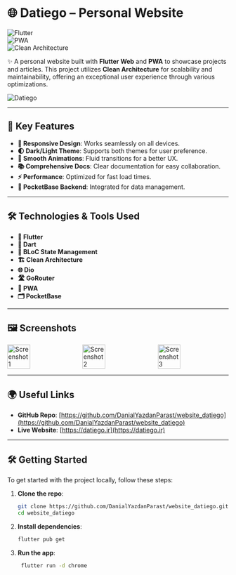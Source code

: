 # 🌐 Datiego – Personal Website 

![Flutter](https://img.shields.io/badge/Flutter-%2302569B.svg?style=for-the-badge&logo=Flutter&logoColor=white)  
![PWA](https://img.shields.io/badge/PWA-%2302569B.svg?style=for-the-badge&logo=PWA&logoColor=white)  
![Clean Architecture](https://img.shields.io/badge/Clean%20Architecture-%230175C2.svg?style=for-the-badge)

✨ A personal website built with **Flutter Web** and **PWA** to showcase projects and articles. This project utilizes **Clean Architecture** for scalability and maintainability, offering an exceptional user experience through various optimizations.

![Datiego](https://github.com/user-attachments/assets/9db7cef9-f149-4a41-b7bd-018460122cd5)

---

## 🚀 Key Features

- **📱 Responsive Design**: Works seamlessly on all devices.
- **🌓 Dark/Light Theme**: Supports both themes for user preference.
- **🚀 Smooth Animations**: Fluid transitions for a better UX.
- **📚 Comprehensive Docs**: Clear documentation for easy collaboration.
- **⚡️ Performance**: Optimized for fast load times.
- **🔗 PocketBase Backend**: Integrated for data management.

---

## 🛠 Technologies & Tools Used

- **🎯 Flutter** 
- **🎨 Dart** 
- **🧩 BLoC State Management** 
- **🏗️ Clean Architecture** 
- **🌐 Dio** 
- **🛣️ GoRouter** 
- **📲 PWA** 
- **🗂️ PocketBase**  

---

## 🖼️ Screenshots

<div style="display: flex; justify-content: space-between;">
  <img src="https://github.com/user-attachments/assets/d533e287-0d98-4000-9b4e-0054d9a811dd" alt="Screenshot 1" width="32%"/>
  <img src="https://github.com/user-attachments/assets/a0dcb680-abe7-40b5-9eb7-03091270c4f6" alt="Screenshot 2" width="32%"/>
  <img src="https://github.com/user-attachments/assets/7f563a7e-135c-4ef8-8e7f-f6f5f8104ab6" alt="Screenshot 3" width="32%"/>
</div>

---


## 🌍 Useful Links

- **GitHub Repo**: [https://github.com/DanialYazdanParast/website_datiego](https://github.com/DanialYazdanParast/website_datiego)
- **Live Website**: [https://datiego.ir](https://datiego.ir)

---

## 🛠️ Getting Started

To get started with the project locally, follow these steps:

1. **Clone the repo**:
   ```bash
   git clone https://github.com/DanialYazdanParast/website_datiego.git
   cd website_datiego
2. **Install dependencies**:
   ```bash
   flutter pub get
   ```
4. **Run the app**:
   ```bash
    flutter run -d chrome
